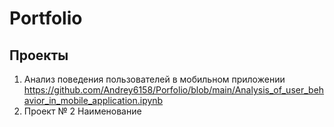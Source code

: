 # Portfolio
## Проекты
1. Анализ поведения пользователей в мобильном приложении
https://github.com/Andrey6158/Porfolio/blob/main/Analysis_of_user_behavior_in_mobile_application.ipynb
2. Проект № 2 Наименование
